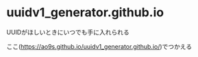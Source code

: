 # uuidv1_generator.github.io

UUIDがほしいときにいつでも手に入れられる

ここ(https://ao9s.github.io/uuidv1_generator.github.io/)でつかえる
